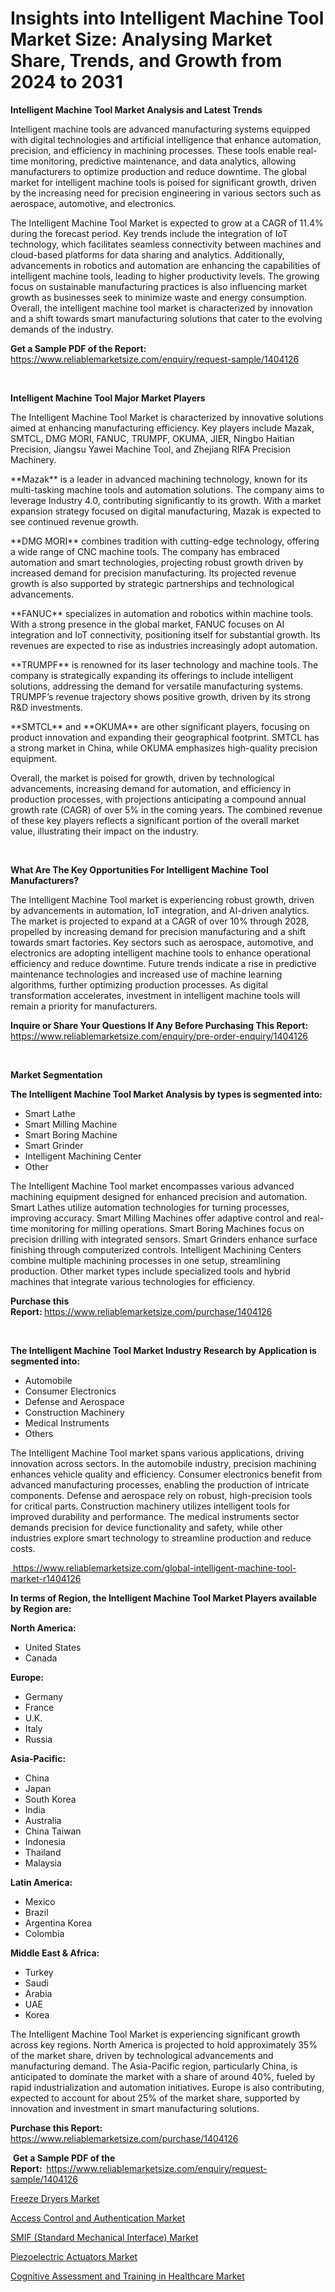 <p><h1>Insights into Intelligent Machine Tool Market Size: Analysing Market Share, Trends, and Growth from 2024 to 2031</h1></p><p><strong>Intelligent Machine Tool Market Analysis and Latest Trends</strong></p>
<p><p>Intelligent machine tools are advanced manufacturing systems equipped with digital technologies and artificial intelligence that enhance automation, precision, and efficiency in machining processes. These tools enable real-time monitoring, predictive maintenance, and data analytics, allowing manufacturers to optimize production and reduce downtime. The global market for intelligent machine tools is poised for significant growth, driven by the increasing need for precision engineering in various sectors such as aerospace, automotive, and electronics.</p><p>The Intelligent Machine Tool Market is expected to grow at a CAGR of 11.4% during the forecast period. Key trends include the integration of IoT technology, which facilitates seamless connectivity between machines and cloud-based platforms for data sharing and analytics. Additionally, advancements in robotics and automation are enhancing the capabilities of intelligent machine tools, leading to higher productivity levels. The growing focus on sustainable manufacturing practices is also influencing market growth as businesses seek to minimize waste and energy consumption. Overall, the intelligent machine tool market is characterized by innovation and a shift towards smart manufacturing solutions that cater to the evolving demands of the industry.</p></p>
<p><strong>Get a Sample PDF of the Report:&nbsp;</strong> <a href="https://www.reliablemarketsize.com/enquiry/request-sample/1404126?utm_campaign=1259&utm_medium=2&utm_source=Github&utm_content=ia&utm_term=23102024&utm_id=intelligent-machine-tool">https://www.reliablemarketsize.com/enquiry/request-sample/1404126</a></p>
<p>&nbsp;</p>
<p><strong>Intelligent Machine Tool Major Market Players</strong></p>
<p><p>The Intelligent Machine Tool Market is characterized by innovative solutions aimed at enhancing manufacturing efficiency. Key players include Mazak, SMTCL, DMG MORI, FANUC, TRUMPF, OKUMA, JIER, Ningbo Haitian Precision, Jiangsu Yawei Machine Tool, and Zhejiang RIFA Precision Machinery.</p><p>**Mazak** is a leader in advanced machining technology, known for its multi-tasking machine tools and automation solutions. The company aims to leverage Industry 4.0, contributing significantly to its growth. With a market expansion strategy focused on digital manufacturing, Mazak is expected to see continued revenue growth.</p><p>**DMG MORI** combines tradition with cutting-edge technology, offering a wide range of CNC machine tools. The company has embraced automation and smart technologies, projecting robust growth driven by increased demand for precision manufacturing. Its projected revenue growth is also supported by strategic partnerships and technological advancements.</p><p>**FANUC** specializes in automation and robotics within machine tools. With a strong presence in the global market, FANUC focuses on AI integration and IoT connectivity, positioning itself for substantial growth. Its revenues are expected to rise as industries increasingly adopt automation.</p><p>**TRUMPF** is renowned for its laser technology and machine tools. The company is strategically expanding its offerings to include intelligent solutions, addressing the demand for versatile manufacturing systems. TRUMPF’s revenue trajectory shows positive growth, driven by its strong R&D investments.</p><p>**SMTCL** and **OKUMA** are other significant players, focusing on product innovation and expanding their geographical footprint. SMTCL has a strong market in China, while OKUMA emphasizes high-quality precision equipment.</p><p>Overall, the market is poised for growth, driven by technological advancements, increasing demand for automation, and efficiency in production processes, with projections anticipating a compound annual growth rate (CAGR) of over 5% in the coming years. The combined revenue of these key players reflects a significant portion of the overall market value, illustrating their impact on the industry.</p></p>
<p>&nbsp;</p>
<p><strong>What Are The Key Opportunities For Intelligent Machine Tool Manufacturers?</strong></p>
<p><p>The Intelligent Machine Tool market is experiencing robust growth, driven by advancements in automation, IoT integration, and AI-driven analytics. The market is projected to expand at a CAGR of over 10% through 2028, propelled by increasing demand for precision manufacturing and a shift towards smart factories. Key sectors such as aerospace, automotive, and electronics are adopting intelligent machine tools to enhance operational efficiency and reduce downtime. Future trends indicate a rise in predictive maintenance technologies and increased use of machine learning algorithms, further optimizing production processes. As digital transformation accelerates, investment in intelligent machine tools will remain a priority for manufacturers.</p></p>
<p><strong>Inquire or Share Your Questions If Any Before Purchasing This Report:</strong> <a href="https://www.reliablemarketsize.com/enquiry/pre-order-enquiry/1404126?utm_campaign=1259&utm_medium=2&utm_source=Github&utm_content=ia&utm_term=23102024&utm_id=intelligent-machine-tool">https://www.reliablemarketsize.com/enquiry/pre-order-enquiry/1404126</a></p>
<p>&nbsp;</p>
<p><strong>Market Segmentation</strong></p>
<p><strong>The Intelligent Machine Tool Market Analysis by types is segmented into:</strong></p>
<p><ul><li>Smart Lathe</li><li>Smart Milling Machine</li><li>Smart Boring Machine</li><li>Smart Grinder</li><li>Intelligent Machining Center</li><li>Other</li></ul></p>
<p><p>The Intelligent Machine Tool market encompasses various advanced machining equipment designed for enhanced precision and automation. Smart Lathes utilize automation technologies for turning processes, improving accuracy. Smart Milling Machines offer adaptive control and real-time monitoring for milling operations. Smart Boring Machines focus on precision drilling with integrated sensors. Smart Grinders enhance surface finishing through computerized controls. Intelligent Machining Centers combine multiple machining processes in one setup, streamlining production. Other market types include specialized tools and hybrid machines that integrate various technologies for efficiency.</p></p>
<p><strong>Purchase this Report:&nbsp;</strong><a href="https://www.reliablemarketsize.com/purchase/1404126?utm_campaign=1259&utm_medium=2&utm_source=Github&utm_content=ia&utm_term=23102024&utm_id=intelligent-machine-tool">https://www.reliablemarketsize.com/purchase/1404126</a></p>
<p>&nbsp;</p>
<p><strong>The Intelligent Machine Tool Market Industry Research by Application is segmented into:</strong></p>
<p><ul><li>Automobile</li><li>Consumer Electronics</li><li>Defense and Aerospace</li><li>Construction Machinery</li><li>Medical Instruments</li><li>Others</li></ul></p>
<p><p>The Intelligent Machine Tool market spans various applications, driving innovation across sectors. In the automobile industry, precision machining enhances vehicle quality and efficiency. Consumer electronics benefit from advanced manufacturing processes, enabling the production of intricate components. Defense and aerospace rely on robust, high-precision tools for critical parts. Construction machinery utilizes intelligent tools for improved durability and performance. The medical instruments sector demands precision for device functionality and safety, while other industries explore smart technology to streamline production and reduce costs.</p></p>
<p><a href="https://www.reliablemarketsize.com/global-intelligent-machine-tool-market-r1404126?utm_campaign=1259&utm_medium=2&utm_source=Github&utm_content=ia&utm_term=23102024&utm_id=intelligent-machine-tool">&nbsp;https://www.reliablemarketsize.com/global-intelligent-machine-tool-market-r1404126</a></p>
<p><strong>In terms of Region, the Intelligent Machine Tool Market Players available by Region are:</strong></p>
<p>
    <p> <strong> North America: </strong>
        <ul>
            <li>United States</li>
            <li>Canada</li>
        </ul>
        </p> 
    <p> <strong> Europe: </strong>
        <ul>
            <li>Germany</li>
            <li>France</li>
            <li>U.K.</li>
            <li>Italy</li>
            <li>Russia</li>
        </ul>
        </p> 
    <p> <strong> Asia-Pacific: </strong>
        <ul>
            <li>China</li>
            <li>Japan</li>
            <li>South Korea</li>
            <li>India</li>
            <li>Australia</li>
            <li>China Taiwan</li>
            <li>Indonesia</li>
            <li>Thailand</li>
            <li>Malaysia</li>
        </ul>
        </p> 
    <p> <strong> Latin America: </strong>
        <ul>
            <li>Mexico</li>
            <li>Brazil</li>
            <li>Argentina Korea</li>
            <li>Colombia</li>
        </ul>
        </p> 
    <p> <strong> Middle East & Africa: </strong>
        <ul>
            <li>Turkey</li>
            <li>Saudi</li>
            <li>Arabia</li>
            <li>UAE</li>
            <li>Korea</li>
        </ul>
    </p>
    </p>
<p><p>The Intelligent Machine Tool Market is experiencing significant growth across key regions. North America is projected to hold approximately 35% of the market share, driven by technological advancements and manufacturing demand. The Asia-Pacific region, particularly China, is anticipated to dominate the market with a share of around 40%, fueled by rapid industrialization and automation initiatives. Europe is also contributing, expected to account for about 25% of the market share, supported by innovation and investment in smart manufacturing solutions.</p></p>
<p><strong>Purchase this Report: </strong><a href="https://www.reliablemarketsize.com/purchase/1404126?utm_campaign=1259&utm_medium=2&utm_source=Github&utm_content=ia&utm_term=23102024&utm_id=intelligent-machine-tool">https://www.reliablemarketsize.com/purchase/1404126</a></p>
<p>&nbsp;<strong>Get a Sample PDF of the Report:&nbsp;&nbsp;</strong><a href="https://www.reliablemarketsize.com/enquiry/request-sample/1404126?utm_campaign=1259&utm_medium=2&utm_source=Github&utm_content=ia&utm_term=23102024&utm_id=intelligent-machine-tool">https://www.reliablemarketsize.com/enquiry/request-sample/1404126</a></p>
<p><strong></strong></p>
<p><p><a href="https://issuu.com/reportprime-2/docs/freeze-dryers-market-size-2030.pptx_83050a3fc52481?utm_campaign=1259&utm_medium=2&utm_source=Github&utm_content=ia&utm_term=23102024&utm_id=intelligent-machine-tool">Freeze Dryers Market</a></p><p><a href="https://www.linkedin.com/pulse/access-control-authentication-market-share-analysis-growth-qezkc?utm_campaign=1259&utm_medium=2&utm_source=Github&utm_content=ia&utm_term=23102024&utm_id=intelligent-machine-tool">Access Control and Authentication Market</a></p><p><a href="https://github.com/kaceycoody4m/Market-Research-Report-List-1/blob/main/smif-standard-mechanical-interface-market.md?utm_campaign=1259&utm_medium=2&utm_source=Github&utm_content=ia&utm_term=23102024&utm_id=intelligent-machine-tool">SMIF (Standard Mechanical Interface) Market</a></p><p><a href="https://issuu.com/reportprime-2/docs/piezoelectric-actuators-market-size_7b68140d71d90e?utm_campaign=1259&utm_medium=2&utm_source=Github&utm_content=ia&utm_term=23102024&utm_id=intelligent-machine-tool">Piezoelectric Actuators Market</a></p><p><a href="https://www.linkedin.com/pulse/pioneering-growth-analyzing-global-cognitive-assessment-training-pccpc?utm_campaign=1259&utm_medium=2&utm_source=Github&utm_content=ia&utm_term=23102024&utm_id=intelligent-machine-tool">Cognitive Assessment and Training in Healthcare Market</a></p></p>